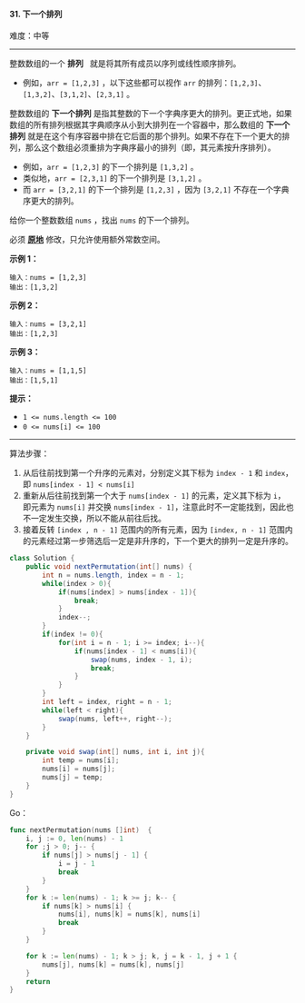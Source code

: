 #### 31. 下一个排列

难度：中等

---

整数数组的一个  **排列**   就是将其所有成员以序列或线性顺序排列。

*   例如，`arr = [1,2,3]` ，以下这些都可以视作 `arr` 的排列：`[1,2,3]`、`[1,3,2]`、`[3,1,2]`、`[2,3,1]` 。

整数数组的  **下一个排列**  是指其整数的下一个字典序更大的排列。更正式地，如果数组的所有排列根据其字典顺序从小到大排列在一个容器中，那么数组的  **下一个排列**  就是在这个有序容器中排在它后面的那个排列。如果不存在下一个更大的排列，那么这个数组必须重排为字典序最小的排列（即，其元素按升序排列）。

*   例如，`arr = [1,2,3]` 的下一个排列是 `[1,3,2]` 。
*   类似地，`arr = [2,3,1]` 的下一个排列是 `[3,1,2]` 。
*   而 `arr = [3,2,1]` 的下一个排列是 `[1,2,3]` ，因为 `[3,2,1]` 不存在一个字典序更大的排列。

给你一个整数数组 `nums` ，找出 `nums` 的下一个排列。

必须  **[原地](https://baike.baidu.com/item/%E5%8E%9F%E5%9C%B0%E7%AE%97%E6%B3%95)**  修改，只允许使用额外常数空间。

 **示例 1：** 

```
输入：nums = [1,2,3]
输出：[1,3,2]
```

 **示例 2：** 

```
输入：nums = [3,2,1]
输出：[1,2,3]
```

 **示例 3：** 

```
输入：nums = [1,1,5]
输出：[1,5,1]
```

 **提示：** 

*   `1 <= nums.length <= 100`
*   `0 <= nums[i] <= 100`

---

算法步骤：

1. 从后往前找到第一个升序的元素对，分别定义其下标为 `index - 1` 和 `index`，即 `nums[index - 1] < nums[i]`
2. 重新从后往前找到第一个大于 `nums[index - 1]` 的元素，定义其下标为 `i`， 即元素为 `nums[i]` 并交换 `nums[index - 1]`，注意此时不一定能找到，因此也不一定发生交换，所以不能从前往后找。
3. 接着反转 `[index , n - 1]` 范围内的所有元素，因为 `[index, n - 1]` 范围内的元素经过第一步筛选后一定是非升序的，下一个更大的排列一定是升序的。

```Java
class Solution {
    public void nextPermutation(int[] nums) {
        int n = nums.length, index = n - 1;
        while(index > 0){
            if(nums[index] > nums[index - 1]){
                break;
            }
            index--;
        }
        if(index != 0){
            for(int i = n - 1; i >= index; i--){
                if(nums[index - 1] < nums[i]){
                    swap(nums, index - 1, i);
                    break;
                }
            }
        }
        int left = index, right = n - 1;
        while(left < right){
            swap(nums, left++, right--);
        }
    }

    private void swap(int[] nums, int i, int j){
        int temp = nums[i];
        nums[i] = nums[j];
        nums[j] = temp;
    }
}
```



Go：

```go
func nextPermutation(nums []int)  {
    i, j := 0, len(nums) - 1
    for ;j > 0; j-- {
        if nums[j] > nums[j - 1] {
            i = j - 1
            break
        }
    }
    for k := len(nums) - 1; k >= j; k-- {
        if nums[k] > nums[i] {
            nums[i], nums[k] = nums[k], nums[i]
            break
        }
    }

    for k := len(nums) - 1; k > j; k, j = k - 1, j + 1 {
        nums[j], nums[k] = nums[k], nums[j]
    }
    return
}
```

